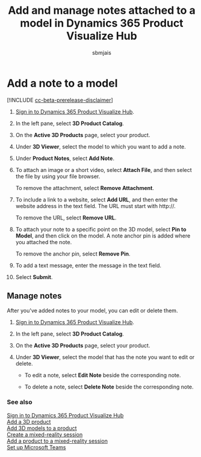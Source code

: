 ﻿---
title: Add and manage notes attached to a model in Dynamics 365 Product Visualize Hub
description: Instructions for adding and managing notes attached to a model in Dynamics 365 Product Visualize Hub.
author: sbmjais
ms.author: shjais
manager: shujoshi
ms.date: 07/17/2020
ms.service: dynamics-365-sales
ms.topic: article
ms-reviewer:
---

# Add a note to a model

[!INCLUDE [cc-beta-prerelease-disclaimer](../includes/cc-beta-prerelease-disclaimer.md)]

1.  [Sign in to Dynamics 365 Product Visualize Hub](sign-in-app.md).

2.  In the left pane, select **3D Product Catalog**.

3.  On the **Active 3D Products** page, select your product.

4.  Under **3D Viewer**, select the model to which you want to add a note.

5.  Under **Product Notes**, select **Add Note**.

6.  To attach an image or a short video, select **Attach File**, and then select the file by using your file browser. 

    To remove the attachment, select **Remove Attachment**.

7.  To include a link to a website, select **Add URL**, and then enter the website address in the text field. The URL must start with http://.

    To remove the URL, select **Remove URL**.

8.  To attach your note to a specific point on the 3D model, select **Pin to Model**, and then click on the model. A note anchor pin is added where you attached the note.

    To remove the anchor pin, select **Remove Pin**.

9.  To add a text message, enter the message in the text field.

10. Select **Submit**.

## Manage notes

After you've added notes to your model, you can edit or delete them.

1.  [Sign in to Dynamics 365 Product Visualize Hub](sign-in-app.md).

2.  In the left pane, select **3D Product Catalog**.

3.  On the **Active 3D Products** page, select your product.

4.  Under **3D Viewer**, select the model that has the note you want to edit or delete.

    - To edit a note, select **Edit Note** beside the corresponding note.

    - To delete a note, select **Delete Note** beside the corresponding note.

### See also

[Sign in to Dynamics 365 Product Visualize Hub](sign-in-app.md)<br>
[Add a 3D product](add-3d-product.md)<br>
[Add 3D models to a product](add-3d-model-product.md)<br>
[Create a mixed-reality session](create-mr-session.md)<br>
[Add a product to a mixed-reality session](add-product-mr-session.md)<br>
[Set up Microsoft Teams](setup-ms-teams.md)